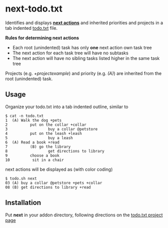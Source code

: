 next-todo.txt
=============

Identifies and displays **[next actions](http://en.wikipedia.org/wiki/Getting_Things_Done)** and inherited priorities and projects in a tab indented [todo.txt](http://todotxt.com/) file. 

**Rules for determining next actions**
* Each root (unindented) task has only **one** next action own task tree
* The next action for each task tree will have no subtasks
* The next action will have no sibling tasks listed higher in the same task tree

Projects (e.g. *+projectexample*) and priority (e.g. *(A)*) are inherited from the root (unindented) task.

## Usage

Organize your todo.txt into a tab indented outline, similar to
    
    $ cat -n todo.txt     
    1  (A) Walk the dog +pets
    2          put on the collar +collar
    3                  buy a collar @petstore
    4          put on the leash +leash
    5                  buy a leash
    6  (A) Read a book +read
    7          (B) go the library
    8                  get directions to library
    9          choose a book
    10          sit in a chair
	
next actions will be displayed as (with color coding)

    $ todo.sh next
    03 (A) buy a collar @petstore +pets +collar
    08 (B) get directions to library +read
  
## Installation

Put **next** in your addon directory, following directions on the [todo.txt project page](https://github.com/ginatrapani/todo.txt-cli/wiki/Todo.sh-Add-on-Directory#installation)
